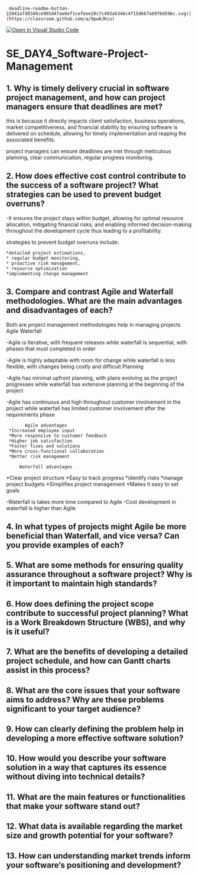      deadline-readme-button-22041afd0340ce965d47ae6ef1cefeee28c7c493a6346c4f15d667ab976d596c.svg)](https://classroom.github.com/a/9pw6JKcu)
[![Open in Visual Studio Code](https://classroom.github.com/assets/open-in-vscode-2e0aaae1b6195c2367325f4f02e2d04e9abb55f0b24a779b69b11b9e10269abc.svg)](https://classroom.github.com/online_ide?assignment_repo_id=18497495&assignment_repo_type=AssignmentRepo)
# SE_DAY4_Software-Project-Management
## 1. Why is timely delivery crucial in software project management, and how can project managers ensure that deadlines are met?

          
this is because it directly impacts client satisfaction, business operations, market competitiveness, and financial stability by ensuring software is delivered on schedule, allowing for timely implementation and reaping the associated benefits.

project managers can ensure deadlines are met through meticulous planning, clear communication, regular progress monitoring.



## 2. How does effective cost control contribute to the success of a software project? What strategies can be used to prevent budget overruns?


   -It ensures the project stays within budget, allowing for optimal resource allocation, mitigating financial risks, and enabling informed decision-making throughout the development cycle thus  leading to a profitability.

 strategies to prevent budget overruns include:

    *detailed project estimations,
    * regular budget monitoring,
    * proactive risk management,
    * resource optimization
    *implementing change management 


## 3. Compare and contrast Agile and Waterfall methodologies. What are the main advantages and disadvantages of each?
     


Both are project management methodologies help in managing projects 
Agile
Waterfall

  -Agile is Iterative, with frequent releases while waterfall is sequential, with phases that must completed in order

 
 -Agile is highly adaptable with room for change while waterfall is less flexible, with changes being costly and difficult
Planning

-Agile has minimal upfront planning, with plans evolving as the project progresses while waterfall has extensive planning at the beginning of the project


-Agile has continuous and high throughout customer involvement in the project while waterfall has limited customer involvement after the requirements phase


           Agile advantages 
     *Increased employee input
     *More responsive to customer feedback
     *Higher job satisfaction
     *Faster fixes and solutions
     *More cross-functional collaboration
     *Better risk management

         Waterfall advantages 
   *Clear project structure
   *Easy to track progress 
   *identify risks 
   *manage project budgets
   *Simplifies project management
   *Makes it easy to set goals

-Waterfall is takes more time compared to Agile
-Cost development in waterfall is higher than Agile

## 4. In what types of projects might Agile be more beneficial than Waterfall, and vice versa? Can you provide examples of each?
## 5. What are some methods for ensuring quality assurance throughout a software project? Why is it important to maintain high standards?
## 6. How does defining the project scope contribute to successful project planning? What is a Work Breakdown Structure (WBS), and why is it useful?
## 7. What are the benefits of developing a detailed project schedule, and how can Gantt charts assist in this process?
## 8. What are the core issues that your software aims to address? Why are these problems significant to your target audience?
## 9. How can clearly defining the problem help in developing a more effective software solution?
## 10. How would you describe your software solution in a way that captures its essence without diving into technical details?
## 11. What are the main features or functionalities that make your software stand out?
## 12. What data is available regarding the market size and growth potential for your software?
## 13. How can understanding market trends inform your software’s positioning and development?
